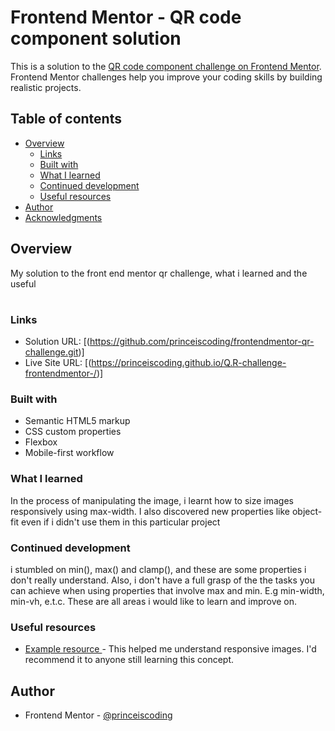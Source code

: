 # Frontend Mentor - QR code component solution

This is a solution to the [QR code component challenge on Frontend Mentor](https://www.frontendmentor.io/challenges/qr-code-component-iux_sIO_H). Frontend Mentor challenges help you improve your coding skills by building realistic projects.

## Table of contents

- [Overview](#overview)
  - [Links](#links)
  - [Built with](#built-with)
  - [What I learned](#what-i-learned)
  - [Continued development](#continued-development)
  - [Useful resources](#useful-resources)
- [Author](#author)
- [Acknowledgments](#acknowledgments)

## Overview

My solution to the front end mentor qr challenge, what i learned and the useful

#

### Links

- Solution URL: [(https://github.com/princeiscoding/frontendmentor-qr-challenge.git)]
- Live Site URL: [(https://princeiscoding.github.io/Q.R-challenge-frontendmentor-/)]

### Built with

- Semantic HTML5 markup
- CSS custom properties
- Flexbox
- Mobile-first workflow

### What I learned

In the process of manipulating the image, i learnt how to size images responsively using max-width. I also discovered new properties like object-fit even if i didn't use them in this particular project

### Continued development

i stumbled on min(), max() and clamp(), and these are some properties i don't really understand. Also, i don't have a full grasp of the the tasks you can achieve when using properties that involve max and min. E.g min-width, min-vh, e.t.c. These are all areas i would like to learn and improve on.

### Useful resources

- [Example resource ](https://www.w3schools.com/howto/howto_css_image_responsive.asp) - This helped me understand responsive images. I'd recommend it to anyone still learning this concept.

## Author

- Frontend Mentor - [@princeiscoding](https://www.frontendmentor.io/profile/princeiscoding)

